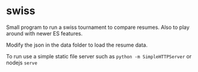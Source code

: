 # swiss

Small program to run a swiss tournament to compare resumes. Also to play around with newer ES features.  
  
Modify the json in the data folder to load the resume data.  
  
To run use a simple static file server such as `python -m SimpleHTTPServer` or nodejs `serve`  
